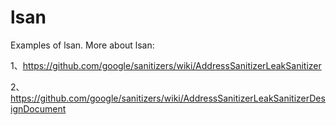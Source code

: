 # lsan
Examples of lsan. More about lsan:

1、https://github.com/google/sanitizers/wiki/AddressSanitizerLeakSanitizer

2、https://github.com/google/sanitizers/wiki/AddressSanitizerLeakSanitizerDesignDocument

